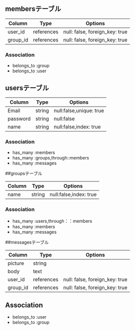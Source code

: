 
## membersテーブル

|Column|Type|Options|
|------|----|-------|
|user_id|references|null: false, foreign_key: true|
|group_id|references|null: false, foreign_key: true|
### Association
- belongs_to :group
- belongs_to :user

## usersテーブル

|Column|Type|Options|
|------|----|-------|
|Email|string|null:false,unique: true|
|password|string|null:false|
|name|string|null:false,index: true|
### Association
- has_many :members
- has_many :groups,through::members
- has_many :messages

##groupsテーブル

|Column|Type|Options|
|------|----|-------|
|name|string|null:false,index: true|
### Association
- has_many :users,through：：members
- has_many :members
- has_many :messages

##messagesテーブル

|Column|Type|Options|
|------|----|-------|
|picture|string|
|body|text|
|user_id|references|null: false, foreign_key: true|
|group_id|references|null: false, foreign_key: true|
## Association
- belongs_to :user
- belongs_to :group




